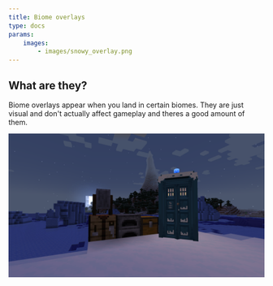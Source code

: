 ```yaml
---
title: Biome overlays
type: docs
params:
    images:
        - images/snowy_overlay.png
---
```


## What are they?
Biome overlays appear when you land in certain biomes.
They are just visual and don't actually affect gameplay and theres a good amount of them.

![Snowy overlay](images/snowy_overlay.png)
